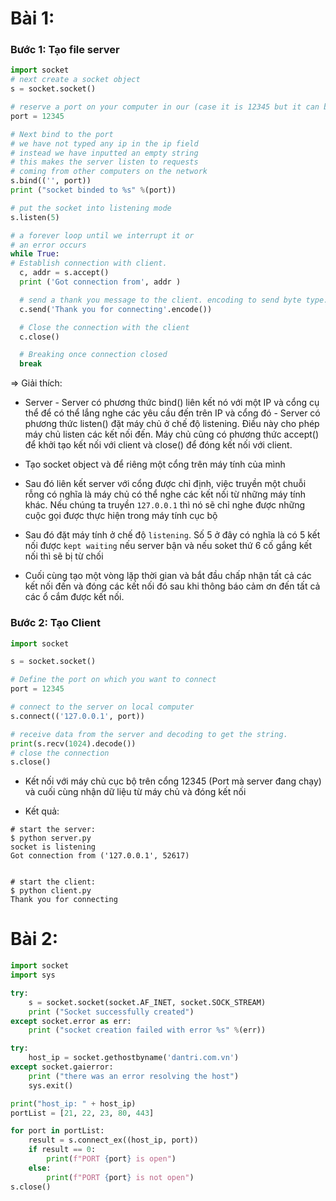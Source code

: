 # Bài 1:

### Bước 1: Tạo file server

```python
import socket
# next create a socket object
s = socket.socket()

# reserve a port on your computer in our (case it is 12345 but it can be anything)
port = 12345

# Next bind to the port
# we have not typed any ip in the ip field
# instead we have inputted an empty string
# this makes the server listen to requests
# coming from other computers on the network
s.bind(('', port))
print ("socket binded to %s" %(port))

# put the socket into listening mode
s.listen(5)

# a forever loop until we interrupt it or
# an error occurs
while True:
# Establish connection with client.
  c, addr = s.accept()
  print ('Got connection from', addr )

  # send a thank you message to the client. encoding to send byte type.
  c.send('Thank you for connecting'.encode())

  # Close the connection with the client
  c.close()

  # Breaking once connection closed
  break
```

=> Giải thích:

- Server - Server có phương thức bind() liên kết nó với một IP và cổng cụ thể để có thể lắng nghe các yêu cầu đến trên IP và cổng đó - Server có phương thức listen() đặt máy chủ ở chế độ listening. Điều này cho phép máy chủ listen các kết nối đến. Máy chủ cũng có phương thức accept() để khởi tạo kết nối với client và close() để đóng kết nối với client.

- Tạo socket object và để riêng một cổng trên máy tính của mình
- Sau đó liên kết server với cổng được chỉ định, việc truyền một chuỗi rỗng có nghĩa là máy chủ có thể nghe các kết nối từ những máy tính khác. Nếu chúng ta truyền `127.0.0.1` thì nó sẽ chỉ nghe được những cuộc gọi được thực hiện trong máy tính cục bộ
- Sau đó đặt máy tính ở chế độ `listening`. Số 5 ở đây có nghĩa là có 5 kết nối được `kept waiting` nếu server bận và nếu soket thứ 6 cố gắng kết nối thì sẽ bị từ chối
- Cuối cùng tạo một vòng lặp thời gian và bắt đầu chấp nhận tất cả các kết nối đến và đóng các kết nối đó sau khi thông báo cảm ơn đến tất cả các ổ cắm được kết nối.

### Bước 2: Tạo Client

```python
import socket

s = socket.socket()

# Define the port on which you want to connect
port = 12345

# connect to the server on local computer
s.connect(('127.0.0.1', port))

# receive data from the server and decoding to get the string.
print(s.recv(1024).decode())
# close the connection
s.close()
```

- Kết nối với máy chủ cục bộ trên cổng 12345 (Port mà server đang chạy) và cuối cùng nhận dữ liệu từ máy chủ và đóng kết nối

- Kết quả:

```unbuntu
# start the server:
$ python server.py
socket is listening
Got connection from ('127.0.0.1', 52617)


# start the client:
$ python client.py
Thank you for connecting
```

# Bài 2:

```python
import socket
import sys

try:
    s = socket.socket(socket.AF_INET, socket.SOCK_STREAM)
    print ("Socket successfully created")
except socket.error as err:
    print ("socket creation failed with error %s" %(err))

try:
    host_ip = socket.gethostbyname('dantri.com.vn')
except socket.gaierror:
    print ("there was an error resolving the host")
    sys.exit()

print("host_ip: " + host_ip)
portList = [21, 22, 23, 80, 443]

for port in portList:
    result = s.connect_ex((host_ip, port))
    if result == 0:
        print(f"PORT {port} is open")
    else:
        print(f"PORT {port} is not open")
s.close()
```
